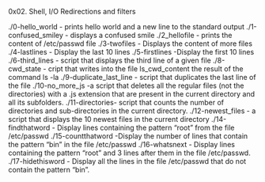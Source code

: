 0x02. Shell, I/O Redirections and filters


./0-hello_world - prints hello world and a new line to the standard output
./1-confused_smiley - displays a confused smile
./2_hellofile - prints the content of /etc/passwd file
./3-twofiles - Displays the content of more files
./4-lastlines - Display the last 10 lines
./5-firstlines -Display the first 10 lines
./6-third_lines - script that displays the third line of a given file
./8-cwd_state - cript that writes into the file ls_cwd_content the result of the command ls -la
./9-duplicate_last_line - script that duplicates the last line of the file
./10-no_more_js -a script that deletes all the regular files (not the directories) with a .js extension that are present in the current directory and all its subfolders.
./11-directories- script that counts the number of directories and sub-directories in the current directory.
./12-newest_files - a script that displays the 10 newest files in the current directory
./14-findthatword - Display lines containing the pattern “root” from the file /etc/passwd
./15-countthatword -Display the number of lines that contain the pattern “bin” in the file /etc/passwd
./16-whatsnext - Display lines containing the pattern “root” and 3 lines after them in the file /etc/passwd.
./17-hidethisword - Display all the lines in the file /etc/passwd that do not contain the pattern “bin”.
